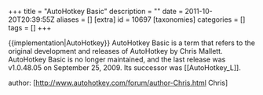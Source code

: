 +++
title = "AutoHotkey Basic"
description = ""
date = 2011-10-20T20:39:55Z
aliases = []
[extra]
id = 10697
[taxonomies]
categories = []
tags = []
+++

{{implementation|AutoHotkey}}
AutoHotkey Basic is a term that refers to the original development and releases of AutoHotkey by Chris Mallett. AutoHotkey Basic is no longer maintained, and the last release was v1.0.48.05 on September 25, 2009. Its successor was [[AutoHotkey_L]].

author: [http://www.autohotkey.com/forum/author-Chris.html Chris]
